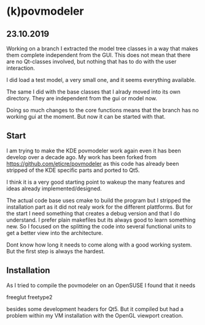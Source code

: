 # (k)povmodeler

## 23.10.2019
Working on a branch I extracted the model tree classes in a way that makes them complete independent from the GUI.
This does not mean that there are no Qt-classes involved, but nothing that has to do with the user interaction.

I did load a test model, a very small one, and it seems everything available. 

The same I did with the base classes that I alrady moved into its own directory. They are independent from the gui or model now.

Doing so much changes to the core functions means that the branch has no working gui at the moment. But now it can be started with that.

## Start 

I am trying to make the KDE povmodeler work again even it has been develop over a decade ago.
My work has been forked from https://github.com/eticre/povmodeler as this code has already been stripped of the KDE specific parts and ported to Qt5.

I think it is a very good starting point to wakeup the many features and ideas already implemented/designed.

The actual code base uses cmake to build the program but I stripped the installation part as it did not realy work for the different plattforms.
But for the start I need something that creates a debug version and that I do understand. I prefer plain makefiles but its always good to learn something new.
So I focused on the splitting the code into several functional units to get a better view into the architecture.

Dont know how long it needs to come along with a good working system. But the first step is always the hardest.

## Installation

As I tried to compile the povmodeler on an OpenSUSE I found that it needs

freeglut
freetype2

besides some development headers for Qt5. But it compiled but had a problem within my VM installation with the OpenGL viewport creation.
